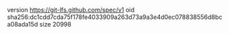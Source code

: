 version https://git-lfs.github.com/spec/v1
oid sha256:dc1cdd7cda75f178fe4033909a263d73a9a3e4d0ec078838556d8bca08ada15d
size 20998
